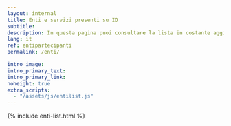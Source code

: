```yaml
---
layout: internal
title: Enti e servizi presenti su IO
subtitle:
description: In questa pagina puoi consultare la lista in costante aggiornamento di tutti gli Enti nazionali e locali che sono saliti a bordo di IO, con il dettaglio dei rispettivi servizi già a disposizione dei cittadini.
lang: it
ref: entipartecipanti
permalink: /enti/

intro_image:
intro_primary_text:
intro_primary_link:
noheight: true
extra_scripts:
  - "/assets/js/entilist.js"
---
```


{% include enti-list.html %}
